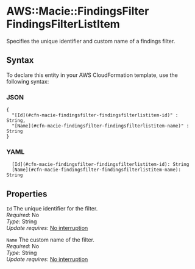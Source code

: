 # AWS::Macie::FindingsFilter FindingsFilterListItem<a name="aws-properties-macie-findingsfilter-findingsfilterlistitem"></a>

Specifies the unique identifier and custom name of a findings filter\.

## Syntax<a name="aws-properties-macie-findingsfilter-findingsfilterlistitem-syntax"></a>

To declare this entity in your AWS CloudFormation template, use the following syntax:

### JSON<a name="aws-properties-macie-findingsfilter-findingsfilterlistitem-syntax.json"></a>

```
{
  "[Id](#cfn-macie-findingsfilter-findingsfilterlistitem-id)" : String,
  "[Name](#cfn-macie-findingsfilter-findingsfilterlistitem-name)" : String
}
```

### YAML<a name="aws-properties-macie-findingsfilter-findingsfilterlistitem-syntax.yaml"></a>

```
  [Id](#cfn-macie-findingsfilter-findingsfilterlistitem-id): String
  [Name](#cfn-macie-findingsfilter-findingsfilterlistitem-name): String
```

## Properties<a name="aws-properties-macie-findingsfilter-findingsfilterlistitem-properties"></a>

`Id`  <a name="cfn-macie-findingsfilter-findingsfilterlistitem-id"></a>
The unique identifier for the filter\.  
*Required*: No  
*Type*: String  
*Update requires*: [No interruption](https://docs.aws.amazon.com/AWSCloudFormation/latest/UserGuide/using-cfn-updating-stacks-update-behaviors.html#update-no-interrupt)

`Name`  <a name="cfn-macie-findingsfilter-findingsfilterlistitem-name"></a>
The custom name of the filter\.  
*Required*: No  
*Type*: String  
*Update requires*: [No interruption](https://docs.aws.amazon.com/AWSCloudFormation/latest/UserGuide/using-cfn-updating-stacks-update-behaviors.html#update-no-interrupt)
